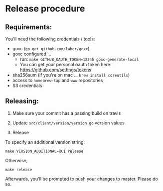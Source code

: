 # Release procedure

## Requirements:

You'll need the following credentials / tools:

- goxc (`go get github.com/laher/goxc`)
- goxc configured ... 
    - run: `make GITHUB_OAUTH_TOKEN=12345 goxc-generate-local`
    - You can get your personal oauth token here: https://github.com/settings/tokens
- sha256sum (if you're on mac ... `brew install coreutils`)
- access to `homebrew-tap` and `www` repositories
- S3 credentials 

## Releasing:

1) Make sure your commit has a passing build on travis

2) Update `src/client/version/version.go` version values

3) Release

To specify an additional version string:

```shell
make VERSION_ADDITIONAL=RC1 release
```

Otherwise,

```shell
make release
```

Afterwards, you'll be prompted to push your changes to master. Please do so.


